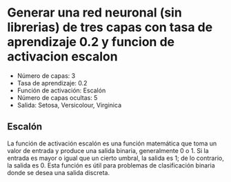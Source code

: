 # Generar una red neuronal (sin librerias) de tres capas con tasa de aprendizaje 0.2 y funcion de activacion escalon

- Número de capas: 3
- Tasa de aprendizaje: 0.2
- Función de activación: Escalón
- Número de capas ocultas: 5
- Salida: Setosa, Versicolour, Virginica

## Escalón

La función de activación escalón es una función matemática que toma un valor de entrada y produce una salida binaria, generalmente 0 o 1. Si la entrada es mayor o igual que un cierto umbral, la salida es 1; de lo contrario, la salida es 0. Esta función es útil para problemas de clasificación binaria donde se desea una salida discreta.

